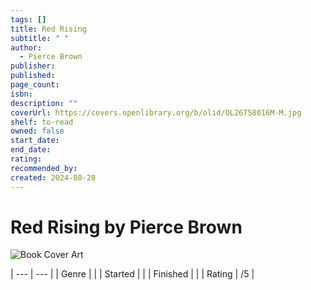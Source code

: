 ```yaml
---
tags: []
title: Red Rising
subtitle: " "
author:
  - Pierce Brown
publisher: 
published: 
page_count: 
isbn: 
description: ""
coverUrl: https://covers.openlibrary.org/b/olid/OL26758016M-M.jpg
shelf: to-read
owned: false
start_date: 
end_date: 
rating: 
recommended_by: 
created: 2024-08-28
---
```


# Red Rising by Pierce Brown

![Book Cover Art](https://covers.openlibrary.org/b/olid/OL26758016M-M.jpg)


| --- | --- |
| Genre |  |
| Started |  |
| Finished |  |
| Rating | /5 |

